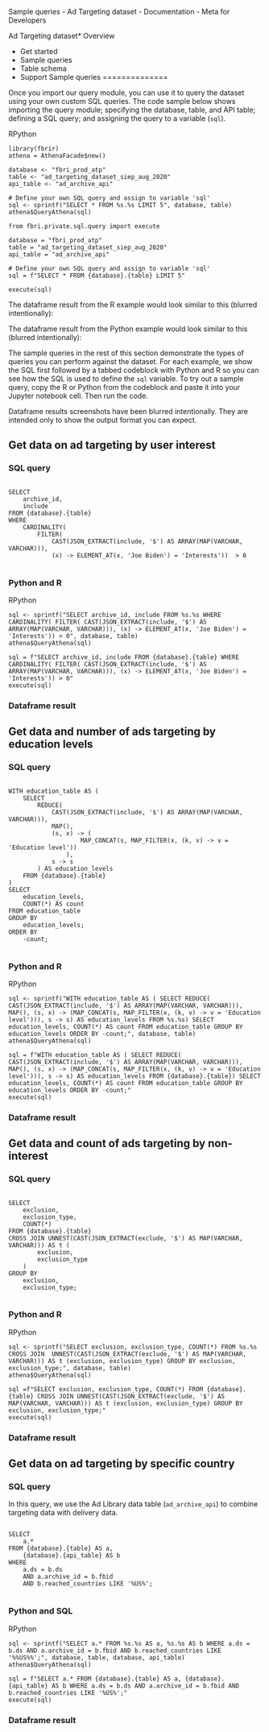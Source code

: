 
Sample queries - Ad Targeting dataset - Documentation - Meta for Developers









Ad Targeting dataset* Overview
* Get started
* Sample queries
* Table schema
* Support
Sample queries
==============


Once you import our query module, you can use it to query the dataset using your own custom SQL queries. The code sample below shows importing the query module; specifying the database, table, and API table; defining a SQL query; and assigning the query to a variable (`sql`).


RPython
```
library(fbrir)
athena = AthenaFacade$new()

database <- "fbri_prod_atp"
table <- "ad_targeting_dataset_siep_aug_2020"
api_table <- "ad_archive_api"

# Define your own SQL query and assign to variable 'sql' 
sql <- sprintf("SELECT * FROM %s.%s LIMIT 5", database, table)
athena$QueryAthena(sql)
```

```
from fbri.private.sql.query import execute

database = "fbri_prod_atp"
table = "ad_targeting_dataset_siep_aug_2020"
api_table = "ad_archive_api"

# Define your own SQL query and assign to variable 'sql' 
sql = f"SELECT * FROM {database}.{table} LIMIT 5"

execute(sql)
```
The dataframe result from the R example would look similar to this (blurred intentionally):


  
  
The dataframe result from the Python example would look similar to this (blurred intentionally):


  
  
The sample queries in the rest of this section demonstrate the types of queries you can perform against the dataset. For each example, we show the SQL first followed by a tabbed codeblock with Python and R so you can see how the SQL is used to define the `sql` variable. To try out a sample query, copy the R or Python from the codeblock and paste it into your Jupyter notebook cell. Then run the code.


Dataframe results screenshots have been blurred intentionally. They are intended only to show the output format you can expect.


Get data on ad targeting by user interest
-----------------------------------------


### SQL query



```

SELECT
    archive_id,
    include
FROM {database}.{table}
WHERE
    CARDINALITY(
        FILTER(
            CAST(JSON_EXTRACT(include, '$') AS ARRAY(MAP(VARCHAR, VARCHAR))),
            (x) -> ELEMENT_AT(x, 'Joe Biden') = 'Interests'))  > 0


```
### Python and R


RPython
```
sql <- sprintf("SELECT archive_id, include FROM %s.%s WHERE CARDINALITY( FILTER( CAST(JSON_EXTRACT(include, '$') AS ARRAY(MAP(VARCHAR, VARCHAR))), (x) -> ELEMENT_AT(x, 'Joe Biden') = 'Interests')) > 0", database, table)
athena$QueryAthena(sql)
```

```
sql = f"SELECT archive_id, include FROM {database}.{table} WHERE CARDINALITY( FILTER( CAST(JSON_EXTRACT(include, '$') AS ARRAY(MAP(VARCHAR, VARCHAR))), (x) -> ELEMENT_AT(x, 'Joe Biden') = 'Interests')) > 0"
execute(sql)
```
### Dataframe result


Get data and number of ads targeting by education levels
--------------------------------------------------------


### SQL query



```

WITH education_table AS (
    SELECT
        REDUCE(
            CAST(JSON_EXTRACT(include, '$') AS ARRAY(MAP(VARCHAR, VARCHAR))),
            MAP(),
            (s, x) -> (
                    MAP_CONCAT(s, MAP_FILTER(x, (k, v) -> v = 'Education level'))
                ),
            s -> s
        ) AS education_levels
    FROM {database}.{table}
)
SELECT
    education_levels,
    COUNT(*) AS count
FROM education_table
GROUP BY
    education_levels;
ORDER BY
    -count; 


```
### Python and R


RPython
```
sql <- sprintf("WITH education_table AS ( SELECT REDUCE( CAST(JSON_EXTRACT(include, '$') AS ARRAY(MAP(VARCHAR, VARCHAR))), MAP(), (s, x) -> (MAP_CONCAT(s, MAP_FILTER(x, (k, v) -> v = 'Education level'))), s -> s) AS education_levels FROM %s.%s) SELECT education_levels, COUNT(*) AS count FROM education_table GROUP BY education_levels ORDER BY -count;", database, table)        
athena$QueryAthena(sql)
```

```
sql = f"WITH education_table AS ( SELECT REDUCE( CAST(JSON_EXTRACT(include, '$') AS ARRAY(MAP(VARCHAR, VARCHAR))), MAP(), (s, x) -> (MAP_CONCAT(s, MAP_FILTER(x, (k, v) -> v = 'Education level'))), s -> s) AS education_levels FROM {database}.{table}) SELECT education_levels, COUNT(*) AS count FROM education_table GROUP BY education_levels ORDER BY -count;"
execute(sql)
```
### Dataframe result


Get data and count of ads targeting by non-interest
---------------------------------------------------


### SQL query



```

SELECT
    exclusion,
    exclusion_type,
    COUNT(*)
FROM {database}.{table}
CROSS JOIN UNNEST(CAST(JSON_EXTRACT(exclude, '$') AS MAP(VARCHAR, VARCHAR))) AS t (
        exclusion,
        exclusion_type
    )
GROUP BY
    exclusion,
    exclusion_type;


```
### Python and R


RPython
```
sql <- sprintf("SELECT exclusion, exclusion_type, COUNT(*) FROM %s.%s CROSS JOIN  UNNEST(CAST(JSON_EXTRACT(exclude, '$') AS MAP(VARCHAR, VARCHAR))) AS t (exclusion, exclusion_type) GROUP BY exclusion, exclusion_type;", database, table)
athena$QueryAthena(sql)
```

```
sql =f"SELECT exclusion, exclusion_type, COUNT(*) FROM {database}.{table} CROSS JOIN UNNEST(CAST(JSON_EXTRACT(exclude, '$') AS MAP(VARCHAR, VARCHAR))) AS t (exclusion, exclusion_type) GROUP BY exclusion, exclusion_type;"
execute(sql)
```
### Dataframe result


Get data on ad targeting by specific country
--------------------------------------------


### SQL query


In this query, we use the Ad Library data table (`ad_archive_api`) to combine targeting data with delivery data.



```

SELECT
    a.*
FROM {database}.{table} AS a,
    {database}.{api_table} AS b
WHERE
    a.ds = b.ds
    AND a.archive_id = b.fbid
    AND b.reached_countries LIKE '%US%';
      
```
### Python and SQL


RPython
```
sql <- sprintf("SELECT a.* FROM %s.%s AS a, %s.%s AS b WHERE a.ds = b.ds AND a.archive_id = b.fbid AND b.reached_countries LIKE '%%US%%';", database, table, database, api_table)
athena$QueryAthena(sql)
```

```
sql = f"SELECT a.* FROM {database}.{table} AS a, {database}.{api_table} AS b WHERE a.ds = b.ds AND a.archive_id = b.fbid AND b.reached_countries LIKE '%US%';"
execute(sql)
```
### Dataframe result






































 
